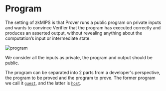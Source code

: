 # Program

The setting of zkMIPS is that Prover runs a public program on private inputs
and wants to convince Verifier that the program has executed correctly and produces an
asserted output, without revealing anything about the computation’s input or intermediate
state.

![program](/dev/program.jpg)

We consider all the inputs as private, the program and output should be public.

The program can be separated into 2 parts from a developer's perspective, the program to be proved and the program to prove. 
The former program we call it [`guest`](/dev/guest-program.md), and the latter is [`host`](/dev/host-program.md).




